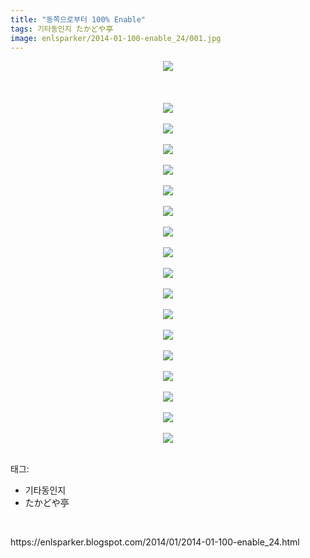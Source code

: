 ```yaml
---
title: "동쪽으로부터 100% Enable"
tags: 기타동인지 たかどや亭
image: enlsparker/2014-01-100-enable_24/001.jpg
---
```

<div class="article">
<div class="post-body entry-content" id="post-body-266190562075299615" itemprop="description articleBody">
<div class="separator" style="clear: both; text-align: center;">
<a href="//4.bp.blogspot.com/-rDVd1gWqWkI/UuK1PZY054I/AAAAAAAAFio/AgKQUQIu2u8/s1600/noriter_pimage_view.jpg" imageanchor="1" style="margin-left: 1em; margin-right: 1em;"><img border="0" src="{{ site.nasurl }}/enlsparker/2014-01-100-enable_24/noriter_pimage_view.jpg"/></a></div>
<br/>
<a name="more"></a><br/>
<br/>
<div class="separator" style="clear: both; text-align: center;">
<a href="//1.bp.blogspot.com/-2ScM0zquNSY/UuK1O_pal9I/AAAAAAAAFig/69eUoVbJweE/s1600/noriter_pimage_view1.jpg" imageanchor="1" style="margin-left: 1em; margin-right: 1em;"><img border="0" src="{{ site.nasurl }}/enlsparker/2014-01-100-enable_24/noriter_pimage_view1.jpg"/></a></div>
<br/>
<div class="separator" style="clear: both; text-align: center;">
<a href="//3.bp.blogspot.com/-S_DjHySBtDI/UuK1W0V0kzI/AAAAAAAAFjw/mdQDTu1gdGs/s1600/noriter_pimage_view2.jpg" imageanchor="1" style="margin-left: 1em; margin-right: 1em;"><img border="0" src="{{ site.nasurl }}/enlsparker/2014-01-100-enable_24/noriter_pimage_view2.jpg"/></a></div>
<br/>
<div class="separator" style="clear: both; text-align: center;">
<a href="//4.bp.blogspot.com/-p8WRwac3uuY/UuK1XOh-2NI/AAAAAAAAFj0/JE4cPgmxI4E/s1600/noriter_pimage_view3.jpg" imageanchor="1" style="margin-left: 1em; margin-right: 1em;"><img border="0" src="{{ site.nasurl }}/enlsparker/2014-01-100-enable_24/noriter_pimage_view3.jpg"/></a></div>
<br/>
<div class="separator" style="clear: both; text-align: center;">
<a href="//3.bp.blogspot.com/--o0WhjcD1Nw/UuK1XITF3mI/AAAAAAAAFj4/fAdcMkCxSOs/s1600/noriter_pimage_view4.jpg" imageanchor="1" style="margin-left: 1em; margin-right: 1em;"><img border="0" src="{{ site.nasurl }}/enlsparker/2014-01-100-enable_24/noriter_pimage_view4.jpg"/></a></div>
<br/>
<div class="separator" style="clear: both; text-align: center;">
<a href="//3.bp.blogspot.com/-dg8d7rud8GI/UuK1aDXcyeI/AAAAAAAAFkI/SAlm6mnZ-DI/s1600/noriter_pimage_view5.jpg" imageanchor="1" style="margin-left: 1em; margin-right: 1em;"><img border="0" src="{{ site.nasurl }}/enlsparker/2014-01-100-enable_24/noriter_pimage_view5.jpg"/></a></div>
<br/>
<div class="separator" style="clear: both; text-align: center;">
<a href="//1.bp.blogspot.com/-SnIivyYG-SM/UuK1aZ8iA8I/AAAAAAAAFkM/TOxMVz7_LJU/s1600/noriter_pimage_view6.jpg" imageanchor="1" style="margin-left: 1em; margin-right: 1em;"><img border="0" src="{{ site.nasurl }}/enlsparker/2014-01-100-enable_24/noriter_pimage_view6.jpg"/></a></div>
<br/>
<div class="separator" style="clear: both; text-align: center;">
<a href="//3.bp.blogspot.com/-1smNiy7JdhA/UuK1alJrrII/AAAAAAAAFkQ/568UwysYfhI/s1600/noriter_pimage_view7.jpg" imageanchor="1" style="margin-left: 1em; margin-right: 1em;"><img border="0" src="{{ site.nasurl }}/enlsparker/2014-01-100-enable_24/noriter_pimage_view7.jpg"/></a></div>
<br/>
<div class="separator" style="clear: both; text-align: center;">
<a href="//2.bp.blogspot.com/-cAX1cD20t0o/UuK1cIhPxXI/AAAAAAAAFkg/ncOwX-8T6k8/s1600/noriter_pimage_view8.jpg" imageanchor="1" style="margin-left: 1em; margin-right: 1em;"><img border="0" src="{{ site.nasurl }}/enlsparker/2014-01-100-enable_24/noriter_pimage_view8.jpg"/></a></div>
<br/>
<div class="separator" style="clear: both; text-align: center;">
<a href="//1.bp.blogspot.com/-1Qgw2-pzdLI/UuK1crR-OzI/AAAAAAAAFkk/4Hoqm_Su6mI/s1600/noriter_pimage_view9.jpg" imageanchor="1" style="margin-left: 1em; margin-right: 1em;"><img border="0" src="{{ site.nasurl }}/enlsparker/2014-01-100-enable_24/noriter_pimage_view9.jpg"/></a></div>
<br/>
<div class="separator" style="clear: both; text-align: center;">
<a href="//4.bp.blogspot.com/-wFOzzAvm4ws/UuK1PDhY4VI/AAAAAAAAFik/1N_VGg4MZIE/s1600/noriter_pimage_view10.jpg" imageanchor="1" style="margin-left: 1em; margin-right: 1em;"><img border="0" src="{{ site.nasurl }}/enlsparker/2014-01-100-enable_24/noriter_pimage_view10.jpg"/></a></div>
<br/>
<div class="separator" style="clear: both; text-align: center;">
<a href="//1.bp.blogspot.com/-A9Yja7qB3qQ/UuK1QO5g6sI/AAAAAAAAFi0/v2c0gXeQtBc/s1600/noriter_pimage_view11.jpg" imageanchor="1" style="margin-left: 1em; margin-right: 1em;"><img border="0" src="{{ site.nasurl }}/enlsparker/2014-01-100-enable_24/noriter_pimage_view11.jpg"/></a></div>
<br/>
<div class="separator" style="clear: both; text-align: center;">
<a href="//4.bp.blogspot.com/-s6CerVZ16OU/UuK1QuYx41I/AAAAAAAAFi8/cmfO-55M6pw/s1600/noriter_pimage_view12.jpg" imageanchor="1" style="margin-left: 1em; margin-right: 1em;"><img border="0" src="{{ site.nasurl }}/enlsparker/2014-01-100-enable_24/noriter_pimage_view12.jpg"/></a></div>
<br/>
<div class="separator" style="clear: both; text-align: center;">
<a href="//2.bp.blogspot.com/-WPKnMl35PK4/UuK1RHsqBSI/AAAAAAAAFjE/X4G-TMRonrg/s1600/noriter_pimage_view13.jpg" imageanchor="1" style="margin-left: 1em; margin-right: 1em;"><img border="0" src="{{ site.nasurl }}/enlsparker/2014-01-100-enable_24/noriter_pimage_view13.jpg"/></a></div>
<br/>
<div class="separator" style="clear: both; text-align: center;">
<a href="//4.bp.blogspot.com/-wa77rydYqPk/UuK1Rwm6D9I/AAAAAAAAFjM/eGCK9AlRTRU/s1600/noriter_pimage_view14.jpg" imageanchor="1" style="margin-left: 1em; margin-right: 1em;"><img border="0" src="{{ site.nasurl }}/enlsparker/2014-01-100-enable_24/noriter_pimage_view14.jpg"/></a></div>
<br/>
<div class="separator" style="clear: both; text-align: center;">
<a href="//1.bp.blogspot.com/-5kra7kAzcoA/UuK1Sj8g3RI/AAAAAAAAFjU/e6cBpMGrMx4/s1600/noriter_pimage_view15.jpg" imageanchor="1" style="margin-left: 1em; margin-right: 1em;"><img border="0" src="{{ site.nasurl }}/enlsparker/2014-01-100-enable_24/noriter_pimage_view15.jpg"/></a></div>
<br/>
<div class="separator" style="clear: both; text-align: center;">
<a href="//4.bp.blogspot.com/-I5kwQJ-1pXs/UuK1S6BbUpI/AAAAAAAAFjc/-7YYsvurrdc/s1600/noriter_pimage_view16.jpg" imageanchor="1" style="margin-left: 1em; margin-right: 1em;"><img border="0" src="{{ site.nasurl }}/enlsparker/2014-01-100-enable_24/noriter_pimage_view16.jpg"/></a></div>
<br/>
<div class="separator" style="clear: both; text-align: center;">
<a href="//2.bp.blogspot.com/-pc9322kZAs8/UuK1Tg0zfzI/AAAAAAAAFjk/egkkeSTBU0w/s1600/noriter_pimage_view17.jpg" imageanchor="1" style="margin-left: 1em; margin-right: 1em;"><img border="0" src="{{ site.nasurl }}/enlsparker/2014-01-100-enable_24/noriter_pimage_view17.jpg"/></a></div>
<br/>
<div style="clear: both;"></div>
</div></div><div class="tagTrail">
<p>태그: </p>
<ul>
<li>기타동인지</li>
<li>たかどや亭</li>
</ul>
</div>
<br/>
<p id="refer">https://enlsparker.blogspot.com/2014/01/2014-01-100-enable_24.html</p>
<br/>
